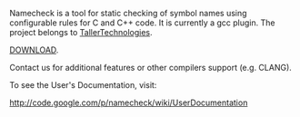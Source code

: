 Namecheck is a tool for static checking of symbol names using configurable rules for C and C++ code.
It is currently a gcc plugin.
The project belongs to [TallerTechnologies](http://tallertechnologies.com).

[DOWNLOAD](http://web20.tallertechnologies.com/sites/all/modules/pubdlcnt/pubdlcnt.php?file=/sites/default/files/namecheck-1.2.tar.gz&nid=83).

Contact us for additional features or other compilers support (e.g. CLANG).

To see the User's Documentation, visit:

http://code.google.com/p/namecheck/wiki/UserDocumentation